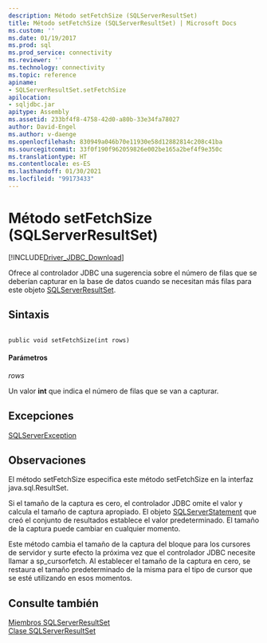 ```yaml
---
description: Método setFetchSize (SQLServerResultSet)
title: Método setFetchSize (SQLServerResultSet) | Microsoft Docs
ms.custom: ''
ms.date: 01/19/2017
ms.prod: sql
ms.prod_service: connectivity
ms.reviewer: ''
ms.technology: connectivity
ms.topic: reference
apiname:
- SQLServerResultSet.setFetchSize
apilocation:
- sqljdbc.jar
apitype: Assembly
ms.assetid: 233bf4f8-4758-42d0-a80b-33e34fa78027
author: David-Engel
ms.author: v-daenge
ms.openlocfilehash: 830949a046b70e11930e58d12882814c208c41ba
ms.sourcegitcommit: 33f0f190f962059826e002be165a2bef4f9e350c
ms.translationtype: HT
ms.contentlocale: es-ES
ms.lasthandoff: 01/30/2021
ms.locfileid: "99173433"
---
```

# <a name="setfetchsize-method-sqlserverresultset"></a>Método setFetchSize (SQLServerResultSet)
[!INCLUDE[Driver_JDBC_Download](../../../includes/driver_jdbc_download.md)]

  Ofrece al controlador JDBC una sugerencia sobre el número de filas que se deberían capturar en la base de datos cuando se necesitan más filas para este objeto [SQLServerResultSet](../../../connect/jdbc/reference/sqlserverresultset-class.md).  
  
## <a name="syntax"></a>Sintaxis  
  
```  
  
public void setFetchSize(int rows)  
```  
  
#### <a name="parameters"></a>Parámetros  
 *rows*  
  
 Un valor **int** que indica el número de filas que se van a capturar.  
  
## <a name="exceptions"></a>Excepciones  
 [SQLServerException](../../../connect/jdbc/reference/sqlserverexception-class.md)  
  
## <a name="remarks"></a>Observaciones  
 El método setFetchSize especifica este método setFetchSize en la interfaz java.sql.ResultSet.  
  
 Si el tamaño de la captura es cero, el controlador JDBC omite el valor y calcula el tamaño de captura apropiado. El objeto [SQLServerStatement](../../../connect/jdbc/reference/sqlserverstatement-class.md) que creó el conjunto de resultados establece el valor predeterminado. El tamaño de la captura puede cambiar en cualquier momento.  
  
 Este método cambia el tamaño de la captura del bloque para los cursores de servidor y surte efecto la próxima vez que el controlador JDBC necesite llamar a sp_cursorfetch. Al establecer el tamaño de la captura en cero, se restaura el tamaño predeterminado de la misma para el tipo de cursor que se esté utilizando en esos momentos.  
  
## <a name="see-also"></a>Consulte también  
 [Miembros SQLServerResultSet](../../../connect/jdbc/reference/sqlserverresultset-members.md)   
 [Clase SQLServerResultSet](../../../connect/jdbc/reference/sqlserverresultset-class.md)  
  
  

